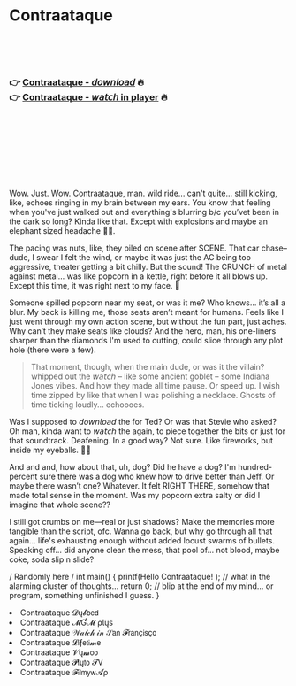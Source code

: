 <h1>Contraataque</h1>

<br><br><br>

<h3>👉 <a href="https://Johns-rousfidere1973.github.io/fmlhznxtlk/">Contraataque - 𝘥𝘰𝘸𝘯𝘭𝘰𝘢𝘥</a> 🔥<br>
👉 <a href="https://Johns-rousfidere1973.github.io/fmlhznxtlk/">Contraataque - 𝘸𝘢𝘵𝘤𝘩 in player</a> 🔥
</h3>



<br><br><br><br><br><br><br>


Wow. Just. Wow. Contraataque, man. wild ride... can't quite... still kicking, like, echoes ringing in my brain between my ears. You know that feeling when you've just walked out and everything's blurring b/c you’vet been in the dark so long? Kinda like that. Except with explosions and maybe an elephant sized headache 🐘💥.

The pacing was nuts, like, they piled on scene after SCENE. That car chase–dude, I swear I felt the wind, or maybe it was just the AC being too aggressive, theater getting a bit chilly. But the sound! The CRUNCH of metal against metal... was like popcorn in a kettle, right before it all blows up. Except this time, it was right next to my face. 💯

Someone spilled popcorn near my seat, or was it me? Who knows... it’s all a blur. My back is killing me, those seats aren’t meant for humans. Feels like I just went through my own action scene, but without the fun part, just aches. Why can’t they make seats like clouds? And the hero, man, his one-liners sharper than the diamonds I'm used to cutting, could slice through any plot hole (there were a few).

> That moment, though, when the main dude, or was it the villain? whipped out the 𝘸𝘢𝘵𝘤𝘩 – like some ancient goblet – some Indiana Jones vibes. And how they made all time pause. Or speed up. I wish time zipped by like that when I was polishing a necklace. Ghosts of time ticking loudly... echoooes.

Was I supposed to 𝘥𝘰𝘸𝘯𝘭𝘰𝘢𝘥 the   for Ted? Or was that Stevie who asked? Oh man, kinda want to 𝘸𝘢𝘵𝘤𝘩 the   again, to piece together the bits or just for that soundtrack. Deafening. In a good way? Not sure. Like fireworks, but inside my eyeballs. 🎇🔥

And and and, how about that, uh, dog? Did he have a dog? I'm hundred-percent sure there was a dog who knew how to drive better than Jeff. Or maybe there wasn’t one? Whatever. It felt RIGHT THERE, somehow that made total sense in the moment. Was my popcorn extra salty or did I imagine that whole scene??

I still got crumbs on me—real or just shadows? Make the memories more tangible than the script, ofc. Wanna go back, but why go through all that again... life's exhausting enough without added locust swarms of bullets. Speaking off... did anyone clean the mess, that pool of... not blood, maybe coke, soda slip n slide?

/ Randomly here /
int main() {
    printf(Hello Contraataque!
); // what in the alarming cluster of thoughts...
    return 0;
    // blip at the end of my mind... or program, something unfinished I guess.
}

<li>Contraataque 𝓓ų𝓫𝖻𝖾𝖽</li>
<li>Contraataque 𝓜Ɠ𝓜 ρ𝗅ų𝗌</li>
<li>Contraataque 𝒲𝒶𝓉𝒸𝒽 𝒾𝓃 𝒮𝖺𝗇 𝓕𝗋𝖺𝗇ç𝗂𝗌ç𝗈</li>
<li>Contraataque 𝓛𝗂ƒ𝖾𝗍𝗂𝓶𝖾</li>
<li>Contraataque 𝓥ų𝓶𝗈𝗈</li>
<li>Contraataque 𝓟𝗅ų𝗍𝗈 𝓣𝖵</li>
<li>Contraataque 𝓕𝗂𝗅𝗆𝗒𝗐𝓐ρ</li>
